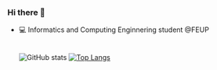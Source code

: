 ### Hi there 👋  

- 💻 Informatics and Computing Enginnering student @FEUP  
\
\
![GitHub stats](https://github-readme-stats.vercel.app/api?username=pedronunes19&theme=dark&show_icons=true&count_private=true)
[![Top Langs](https://github-readme-stats.vercel.app/api/top-langs/?username=pedronunes19&theme=dark&layout=compact)](https://github.com/anuraghazra/github-readme-stats)


<!--


💻
- 🔭 I’m currently working on ...
- 🌱 I’m currently learning ...
- 👯 I’m looking to collaborate on ...
- 🤔 I’m looking for help with ...
- 💬 Ask me about ...
- 📫 How to reach me: ...
- 😄 Pronouns: ...
- ⚡ Fun fact: ...
-->
